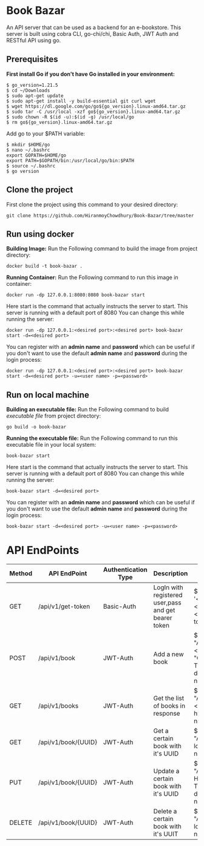 # Book Bazar
An API server that can be used as a backend for an e-bookstore. This server is built using cobra CLI, go-chi/chi, Basic Auth, JWT Auth and RESTful API using go.
## Prerequisites
**First install Go if you don't have Go installed in your environment:**
```
$ go_version=1.21.5
$ cd ~/Downloads
$ sudo apt-get update
$ sudo apt-get install -y build-essential git curl wget
$ wget https://dl.google.com/go/go${go_version}.linux-amd64.tar.gz
$ sudo tar -C /usr/local -xzf go${go_version}.linux-amd64.tar.gz
$ sudo chown -R $(id -u):$(id -g) /usr/local/go
$ rm go${go_version}.linux-amd64.tar.gz
```
Add go to your $PATH variable:
```
$ mkdir $HOME/go
$ nano ~/.bashrc
export GOPATH=$HOME/go
export PATH=$GOPATH/bin:/usr/local/go/bin:$PATH
$ source ~/.bashrc
$ go version
```
## Clone the project
First clone the project using this command to your desired directory:
```
git clone https://github.com/HiranmoyChowdhury/Book-Bazar/tree/master
```
## Run using docker
**Building Image:** Run the Following command to build the image from project directory:
```
docker build -t book-bazar .
```
**Running Container:** Run the Following command to run this image in container:
```
docker run -dp 127.0.0.1:8080:8080 book-bazar start
```
Here start is the command that actually instructs the server to start. This server is running with a default port of 8080 You can change this while running the server:
```
docker run -dp 127.0.0.1:<desired port>:<desired port> book-bazar start -d=<desired port>
```
You can register with an **admin name** and **password** which can be useful if you don't want to use the default **admin name** and **password** during the login process:

```
docker run -dp 127.0.0.1:<desired port>:<desired port> book-bazar start -d=<desired port> -u=<user name> -p=<password>
```
## Run on local machine
**Building an executable file:** Run the Following command to build *executable file* from project directory:
```
go build -o book-bazar
```
**Running the executable file:** Run the Following command to run this executable file in your local system:
```
book-bazar start
```
Here start is the command that actually instructs the server to start. This server is running with a default port of 8080 You can change this while running the server:
```
book-bazar start -d=<desired port>
```
You can register with an **admin name** and **password** which can be useful if you don't want to use the default **admin name** and **password** during the login process:

```
book-bazar start -d=<desired port> -u=<user name> -p=<password>
```
# API EndPoints
| Method | API EndPoint | Authentication Type | Description | Curl Command |
| ------------- | ------------- | ------------------ | ----------------------- | ----------------- |
| GET | /api/v1/get-token | Basic-Auth | LogIn with registered user,pass and get bearer token | $ curl -X POST --user  '\<userName\>:\<passWord\>' localhost:\<port no\>/api/v1/get-token |
| POST | /api/v1/book | JWT-Auth | Add a new book | $ curl -X POST -H "Authorization: Bearer \<bearerToken\>" -H "Content-Type:application/json" -d '<bookModelJson>' localhost:\<port no\>/api/v1/book |
| GET | /api/v1/books | JWT-Auth | Get the list of books in response | $ curl -X GET -H "Authorization: Bearer \<bearerToken\>" http://localhost:\<port no\>/api/v1/books |
| GET | /api/v1/book/{UUID} | JWT-Auth | Get a certain book with it's UUID | $ curl -X GET -H "Authorization: Bearer <bearerToken>" localhost:\<port no\>/api/v1/book/<UUID> |
| PUT | /api/v1/book/{UUID} | JWT-Auth | Update a certain book with it's UUID | $ curl -X PUT -H "Authorization: Bearer <bearerToken>" -H "Content-Type:application/json" -d '<bookModelJson>' localhost:\<port no\>/api/v1/book/\<UUID\> |
| DELETE | /api/v1/book/{UUID} | JWT-Auth | Delete a certain book with it's UUIT | $ curl -X DELETE -H "Authorization: Bearer <bearerToken>" localhost:\<port no\>/api/v1/book/\<UUID\> |











